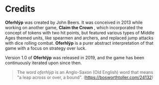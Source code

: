 # Credits

**Oferhlýp** was created by John Beers. It was conceived in 2013 while working on another game, **Claim the Crown** , which incorporated the concept of tokens with two hit points, but featured various types of Middle Ages themed units, like spearmen and archers, and replaced jump attacks with dice rolling combat. **Oferhlýp** is a purer abstract interpretation of that game with a focus on strategy over luck.

Version 1.0 of **Oferhlýp** was released in 2019, and the game has been continuously iterated upon since then.

> The word *oferhlýp* is an Anglo-Saxon (Old English) word that means "a leap across or over, a bound".
> (<https://bosworthtoller.com/24132>)
